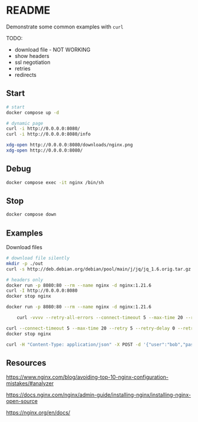 # README

Demonstrate some common examples with `curl`  

TODO:

* download file - NOT WORKING
* show headers
* ssl negotiation
* retries
* redirects

## Start

```sh
# start 
docker compose up -d

# dynamic page
curl -i http://0.0.0.0:8080/
curl -i http://0.0.0.0:8080/info

xdg-open http://0.0.0.0:8080/downloads/nginx.png
xdg-open http://0.0.0.0:8080/
```

## Debug

```sh
docker compose exec -it nginx /bin/sh
```

## Stop

```sh
docker compose down
```

## Examples

Download files

```sh
# download file silently
mkdir -p ./out
curl -s http://deb.debian.org/debian/pool/main/j/jq/jq_1.6.orig.tar.gz -o ./out/jq_1.6.orig.tar.gz 
```

```sh
# headers only
docker run -p 8080:80 --rm --name nginx -d nginx:1.21.6 
curl -I http://0.0.0.0:8080
docker stop nginx
```

```sh
docker run -p 8080:80 --rm --name nginx -d nginx:1.21.6 

    curl -vvvv --retry-all-errors --connect-timeout 5 --max-time 20 --retry 5 --retry-delay 0 --retry-max-time 40 -Is http://0.0.0.0:8080 | grep Server: 

curl --connect-timeout 5 --max-time 20 --retry 5 --retry-delay 0 --retry-max-time 40 -I http://0.0.0.0:8080 | grep Server: 
docker stop nginx
```

```sh
curl -H "Content-Type: application/json" -X POST -d '{"user":"bob","pass":"123"}' http://example.com

```


## Resources

https://www.nginx.com/blog/avoiding-top-10-nginx-configuration-mistakes/#analyzer

https://docs.nginx.com/nginx/admin-guide/installing-nginx/installing-nginx-open-source

https://nginx.org/en/docs/